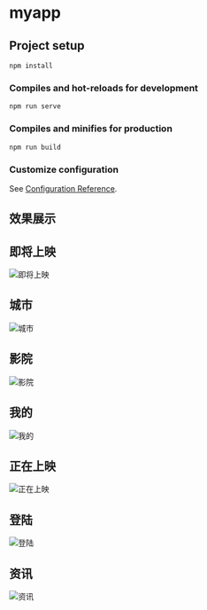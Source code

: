 # myapp

## Project setup
```
npm install
```

### Compiles and hot-reloads for development
```
npm run serve
```

### Compiles and minifies for production
```
npm run build
```

### Customize configuration
See [Configuration Reference](https://cli.vuejs.org/config/).

## 效果展示

## 即将上映
![即将上映](https://github.com/lj613/maizuo-movie/blob/master/%E6%95%88%E6%9E%9C%E5%B1%95%E7%A4%BA%E5%9B%BE/%E5%8D%B3%E5%B0%86%E4%B8%8A%E6%98%A0.png)

## 城市
![城市](https://github.com/lj613/maizuo-movie/blob/master/%E6%95%88%E6%9E%9C%E5%B1%95%E7%A4%BA%E5%9B%BE/%E5%9F%8E%E5%B8%82.png)

## 影院
![影院](https://github.com/lj613/maizuo-movie/blob/master/%E6%95%88%E6%9E%9C%E5%B1%95%E7%A4%BA%E5%9B%BE/%E5%BD%B1%E9%99%A2.png)

## 我的
![我的](https://github.com/lj613/maizuo-movie/blob/master/%E6%95%88%E6%9E%9C%E5%B1%95%E7%A4%BA%E5%9B%BE/%E6%88%91%E7%9A%84.png)

## 正在上映
![正在上映](https://github.com/lj613/maizuo-movie/blob/master/%E6%95%88%E6%9E%9C%E5%B1%95%E7%A4%BA%E5%9B%BE/%E6%AD%A3%E5%9C%A8%E4%B8%8A%E6%98%A0.png)

## 登陆
![登陆](https://github.com/lj613/maizuo-movie/blob/master/%E6%95%88%E6%9E%9C%E5%B1%95%E7%A4%BA%E5%9B%BE/%E7%99%BB%E9%99%86.png)

## 资讯
![资讯](https://github.com/lj613/maizuo-movie/blob/master/%E6%95%88%E6%9E%9C%E5%B1%95%E7%A4%BA%E5%9B%BE/%E8%B5%84%E8%AE%AF.png)

